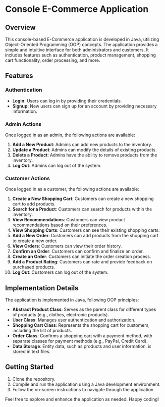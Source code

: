 # Console E-Commerce Application

## Overview

This console-based E-Commerce application is developed in Java, utilizing Object-Oriented Programming (OOP) concepts. The application provides a simple and intuitive interface for both administrators and customers. It includes features such as authentication, product management, shopping cart functionality, order processing, and more.

## Features

### Authentication

- **Login**: Users can log in by providing their credentials.
- **Signup**: New users can sign up for an account by providing necessary information.

### Admin Actions

Once logged in as an admin, the following actions are available:

1. **Add a New Product**: Admins can add new products to the inventory.
2. **Update a Product**: Admins can modify the details of existing products.
3. **Delete a Product**: Admins have the ability to remove products from the inventory.
4. **Log Out**: Admins can log out of the system.

### Customer Actions

Once logged in as a customer, the following actions are available:

1. **Create a New Shopping Cart**: Customers can create a new shopping cart to add products.
2. **Search for a Product**: Customers can search for products within the inventory.
3. **View Recommendations**: Customers can view product recommendations based on their preferences.
4. **View Shopping Carts**: Customers can see their existing shopping carts.
5. **Add a New Order**: Customers can add products from the shopping cart to create a new order.
6. **View Orders**: Customers can view their order history.
7. **Confirm an Order**: Customers can confirm and finalize an order.
8. **Create an Order**: Customers can initiate the order creation process.
9. **Add a Product Rating**: Customers can rate and provide feedback on purchased products.
10. **Log Out**: Customers can log out of the system.

## Implementation Details

The application is implemented in Java, following OOP principles:

- **Abstract Product Class**: Serves as the parent class for different types of products (e.g., clothes, electronic products).
- **User Class**: Manages user authentication and authorization.
- **Shopping Cart Class**: Represents the shopping cart for customers, including the list of products.
- **Order Class**: Confirms a shopping cart with a payment method, with separate classes for payment methods (e.g., PayPal, Credit Card).
- **Data Storage**: Entity data, such as products and user information, is stored in text files.

## Getting Started

1. Clone the repository.
2. Compile and run the application using a Java development environment.
3. Follow the on-screen instructions to navigate through the application.

Feel free to explore and enhance the application as needed. Happy coding!
